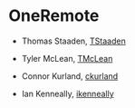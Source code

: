 # OneRemote

* Thomas Staaden, [TStaaden](https://github.com/TStaaden)

* Tyler McLean, [TMcLean](https://github.com/tmclean1)

* Connor Kurland, [ckurland](https://github.com/ckurland)

* Ian Kenneally, [ikenneally](https://github.com/ikenneally)

